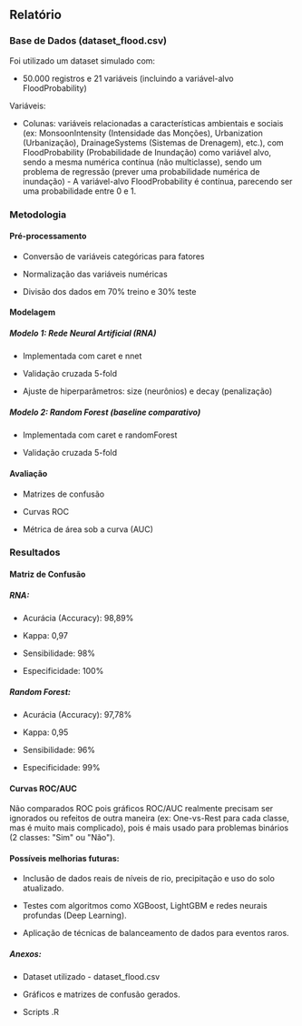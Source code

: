 ## Relatório

### Base de Dados (dataset_flood.csv)

Foi utilizado um dataset simulado com:

- 50.000 registros e 21 variáveis (incluindo a variável-alvo FloodProbability)

Variáveis:

- Colunas: variáveis relacionadas a características ambientais e sociais (ex: MonsoonIntensity (Intensidade das Monções), Urbanization (Urbanização), DrainageSystems (Sistemas de Drenagem), etc.), com FloodProbability (Probabilidade de Inundação) como variável alvo, sendo a mesma numérica contínua (não multiclasse), sendo um problema de regressão (prever uma probabilidade numérica de inundação) - A variável-alvo FloodProbability é contínua, parecendo ser uma probabilidade entre 0 e 1.

### Metodologia

#### Pré-processamento

- Conversão de variáveis categóricas para fatores
 
- Normalização das variáveis numéricas

- Divisão dos dados em 70% treino e 30% teste

#### Modelagem

##### Modelo 1: Rede Neural Artificial (RNA)

- Implementada com caret e nnet

- Validação cruzada 5-fold

- Ajuste de hiperparâmetros: size (neurônios) e decay (penalização)

##### Modelo 2: Random Forest (baseline comparativo)

- Implementada com caret e randomForest

- Validação cruzada 5-fold

#### Avaliação

- Matrizes de confusão

- Curvas ROC

- Métrica de área sob a curva (AUC)

### Resultados

#### Matriz de Confusão

##### RNA:

- Acurácia (Accuracy): 98,89%

- Kappa: 0,97

- Sensibilidade: 98%

- Especificidade: 100%

##### Random Forest:

- Acurácia (Accuracy): 97,78%

- Kappa: 0,95

- Sensibilidade: 96%

- Especificidade: 99%

#### Curvas ROC/AUC

Não comparados ROC pois gráficos ROC/AUC realmente precisam ser ignorados ou refeitos de outra maneira (ex: One-vs-Rest para cada classe, mas é muito mais complicado), pois é mais usado para problemas binários (2 classes: "Sim" ou "Não").

#### Possíveis melhorias futuras:

- Inclusão de dados reais de níveis de rio, precipitação e uso do solo atualizado.

- Testes com algoritmos como XGBoost, LightGBM e redes neurais profundas (Deep Learning).

- Aplicação de técnicas de balanceamento de dados para eventos raros.

##### Anexos:

- Dataset utilizado - dataset_flood.csv

- Gráficos e matrizes de confusão gerados.

- Scripts .R